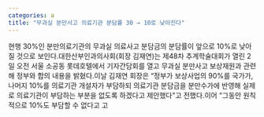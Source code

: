 ```yaml
---
categories: a
title: "무과실 분만사고 의료기관 분담률 30 → 10로 낮아진다"
---
```

현행 30%인 분만의료기관의 무과실 의료사고 분담금의 분담률이 앞으로 10%로 낮아질 것으로 보인다.대한산부인과의사회(회장 김재연)는 제48차 추계학술대회가 열린 2일 오전 서울 소공동 롯데호텔에서 기자간담회를 열고 무과실 분만사고 보상재원과 관련해 정부와 합의 내용을 밝혔다.이날 김재연 회장은 “정부가 보상사업의 90%를 국가가, 나머지 10%를 의료기관 개설자가 부담하되 의료기관 분담금을 분만수가에 반영해 실제로 의료기관이 부담하는 부분을 없도록 하겠다고 제안했다”고 전했다.이어 “그동안 원칙적으로 10%도 부담할 수 없다고 고